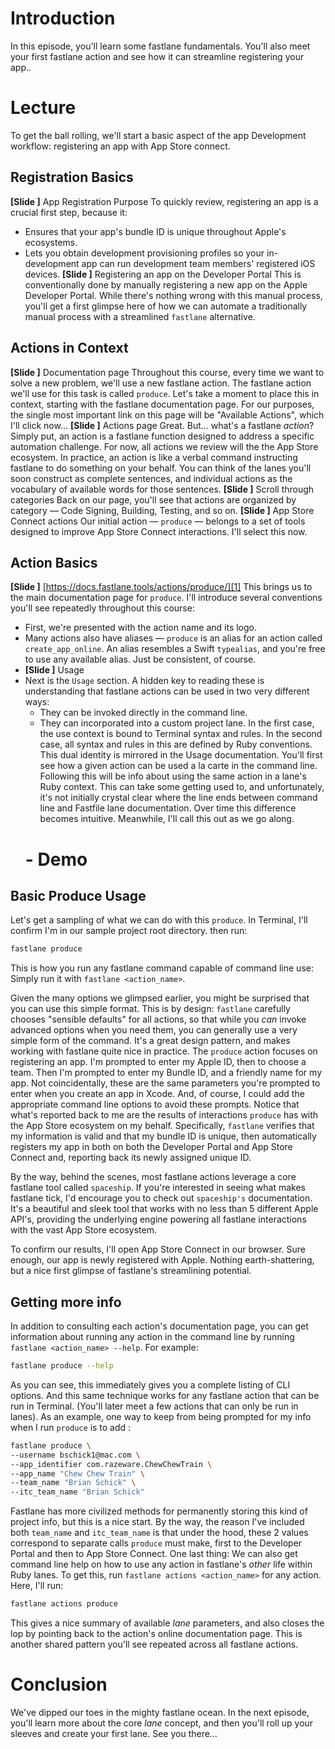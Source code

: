 
# Introduction
In this episode, you'll learn some fastlane fundamentals. You'll also meet your first fastlane action and see how it can streamline registering your app.. 
# Lecture
To get the ball rolling, we'll start a basic aspect of the app Development workflow: registering an app with App Store connect. 
## Registration Basics
**[Slide ]** App Registration Purpose
To quickly review, registering an app is a crucial first step, because it:
- Ensures that your app's bundle ID is unique throughout Apple's ecosystems.
- Lets you obtain development provisioning profiles so your in-development app can run development team members' registered iOS devices.
**[Slide ]** Registering an app on the Developer Portal
This is conventionally done by manually registering a new app on the Apple Developer Portal. While there's nothing wrong with this manual process, you'll get a first glimpse here of how we can automate a traditionally manual process with a streamlined `fastlane` alternative.
## Actions in Context
**[Slide ]** Documentation page
Throughout this course, every time we want to solve a new problem, we'll use a new fastlane action. The fastlane action we'll use for this task is called `produce`. Let's take a moment to place this in context, starting with the fastlane documentation page. For our purposes, the single most important link on this page will be "Available Actions", which I'll click now…
**[Slide ]** Actions page
Great. But… what's a fastlane *action*? Simply put, an action is a fastlane function designed to address a specific automation challenge. For now, all actions we review will the the App Store ecosystem. In practice, an action is like a verbal command instructing fastlane to do something on your behalf. You can think of the lanes you'll soon construct as complete sentences, and individual actions as the vocabulary of available words for those sentences.
**[Slide ]** Scroll through categories
Back on our page, you'll see that actions are organized by category — Code Signing, Building, Testing, and so on. 
**[Slide ]** App Store Connect actions
Our initial action — `produce` — belongs to a set of tools designed to improve App Store Connect interactions. I'll select this now.
## Action Basics
**[Slide ]** [https://docs.fastlane.tools/actions/produce/][1]
This brings us to the main documentation page for `produce`. I'll introduce several conventions you'll see repeatedly throughout this course:
- First, we're presented with the action name and its logo.
- Many actions also have aliases — `produce` is an alias for an action called `create_app_online`. An alias resembles a Swift `typealias`, and you're free to use any available alias. Just be consistent, of course.
- **[Slide ]** Usage
- Next is the `Usage` section. A hidden key to reading these is understanding that fastlane actions can be used in two very different ways:
	- They can be invoked directly in the command line. 
	- They can incorporated into a custom project lane. 
		In the first case, the use context is bound to Terminal syntax and rules. In the second case, all syntax and rules in this are defined by Ruby conventions.
		This dual identity is mirrored in the Usage documentation. You'll first see how a given action can be used a la carte in the command line. Following this will be info about using the same action in a lane's Ruby context.
		This can take some getting used to, and unfortunately, it's not initially crystal clear where the line ends between command line and Fastfile lane documentation. Over time this difference becomes intuitive. Meanwhile, I'll call this out as we go along.
	# - Demo
## Basic Produce Usage
Let's get a sampling of what we can do with this `produce`.
In Terminal, I'll confirm I'm in our sample project root directory. then run:
```bash
fastlane produce
```
This is how you run any fastlane command capable of command line use: Simply run it with `fastlane <action_name>`. 
<!-- 
2018.01-10
I need to include a quick callout of the more proper form "bundle exec fastlane", but I'm waiting for feedback on some fine points of this from the fastlane team 
-->
Given the many options we glimpsed earlier, you might be surprised that you can use this simple format. This is by design: `fastlane` carefully chooses "sensible defaults" for all actions, so that while you *can* invoke advanced options when you need them, you can generally use a very simple form of the command. It's a great design pattern, and makes working with fastlane quite nice in practice.
The `produce` action focuses on registering an app. I'm prompted to enter my Apple ID, then to choose a team. Then I'm prompted to enter my Bundle ID, and a friendly name for my app. Not coincidentally, these are the same parameters you're prompted to enter when you create an app in Xcode. And, of course, I could add the appropriate command line options to avoid these prompts.
Notice that what's reported back to me are the results of interactions `produce` has with the App Store ecosystem on my behalf.  Specifically, `fastlane` verifies that my information is valid and that my bundle ID is unique, then automatically registers my app in both on both the Developer Portal and App Store Connect and, reporting back its newly assigned unique ID.
<!-- Pull up Spaceship site -->
By the way, behind the scenes, most fastlane actions leverage a core fastlane tool called `spaceship`. If you're interested in seeing what makes fastlane tick, I'd encourage you to check out `spaceship's` documentation. It's a beautiful and sleek tool that works with no less than 5 different Apple API's, providing the underlying engine powering all fastlane interactions with the vast App Store ecosystem.
<!-- Pull up App Store Connect -->
To confirm our results, I'll open App Store Connect in our browser. Sure enough, our app is newly registered with Apple. Nothing earth-shattering, but a nice first glimpse of fastlane's streamlining potential.
## Getting more info
In addition to consulting each action's documentation page, you can get information about running any action in the command line by running `fastlane <action_name> --help`. For example: 
```bash
fastlane produce --help
```
As you can see, this immediately gives you a complete listing of CLI options. And this same technique works for any fastlane action that can be run in Terminal. (You'll later meet a few actions that can only be run in lanes).
As an example, one way to keep from being prompted for my info when I run `produce` is to add :
```bash
fastlane produce \
--username bschick1@mac.com \
--app_identifier com.razeware.ChewChewTrain \
--app_name "Chew Chew Train" \
--team_name "Brian Schick" \
--itc_team_name "Brian Schick"
```
Fastlane has more civilized methods for permanently storing this kind of project info, but this is a nice start.
By the way, the reason I've included both `team_name` and `itc_team_name` is that under the hood, these 2 values correspond to separate calls `produce` must make, first to the Developer Portal and then to App Store Connect. 
One last thing: We can also get command line help on how to use any action in fastlane's *other* life within Ruby lanes. To get this, run `fastlane actions <action_name>` for any action. Here, I'll run:
```bash
fastlane actions produce
```
This gives a nice summary of available *lane* parameters, and also closes the lop by pointing back to the action's online documentation page. This is another shared pattern you'll see repeated across all fastlane actions.
# Conclusion
We've dipped our toes in the mighty fastlane ocean. 
In the next episode, you'll learn more about the core *lane* concept, and then you'll roll up your sleeves and create your first lane. See you there…

[1]:	https://docs.fastlane.tools/actions/produce/